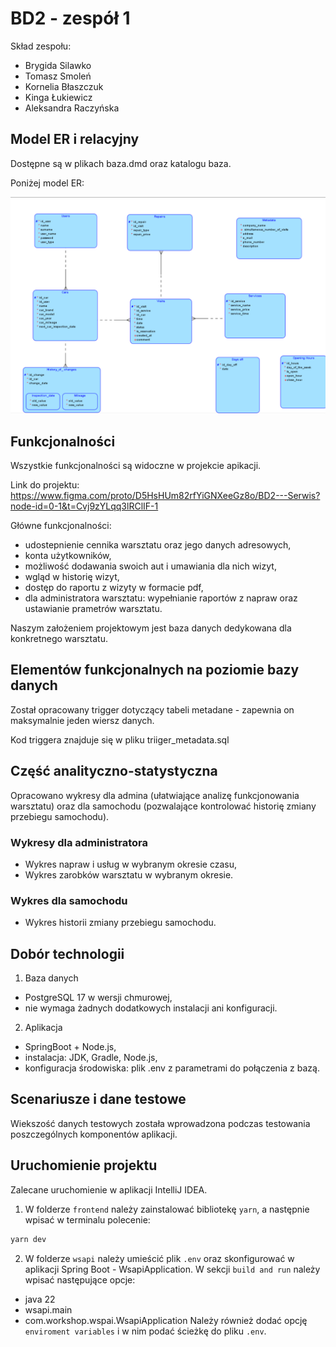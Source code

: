 # BD2 - zespół 1

Skład zespołu:
- Brygida Silawko
- Tomasz Smoleń
- Kornelia Błaszczuk
- Kinga Łukiewicz
- Aleksandra Raczyńska

## Model ER i relacyjny

Dostępne są w plikach baza.dmd oraz katalogu baza.

Poniżej model ER:

![model_ER](image.png)

## Funkcjonalności

Wszystkie funkcjonalności są widoczne w projekcie apikacji.

Link do projektu: https://www.figma.com/proto/D5HsHUm82rfYiGNXeeGz8o/BD2---Serwis?node-id=0-1&t=Cvj9zYLqq3lRClIF-1

Główne funkcjonalności:
- udostepnienie cennika warsztatu oraz jego danych adresowych,
- konta użytkowników,
- możliwość dodawania swoich aut i umawiania dla nich wizyt,
- wgląd w historię wizyt,
- dostęp do raportu z wizyty w formacie pdf,
- dla administratora warsztatu: wypełnianie raportów z napraw oraz ustawianie prametrów warsztatu.

Naszym założeniem projektowym jest baza danych dedykowana dla konkretnego warsztatu.

## Elementów funkcjonalnych na poziomie bazy danych

Został opracowany trigger dotyczący tabeli metadane - zapewnia on maksymalnie jeden wiersz danych.

Kod triggera znajduje się w pliku triiger_metadata.sql

## Część analityczno-statystyczna
Opracowano wykresy dla admina (ułatwiające analizę funkcjonowania warsztatu) oraz dla samochodu (pozwalające kontrolować historię zmiany przebiegu samochodu). 

### Wykresy dla administratora
- Wykres napraw i usług w wybranym okresie czasu,
- Wykres zarobków warsztatu w wybranym okresie.

### Wykres dla samochodu
- Wykres historii zmiany przebiegu samochodu.

## Dobór technologii

1. Baza danych
 - PostgreSQL 17 w wersji chmurowej,
 - nie wymaga żadnych dodatkowych instalacji ani konfiguracji.

2. Aplikacja
 - SpringBoot + Node.js,
 - instalacja: JDK, Gradle, Node.js,
 - konfiguracja środowiska: plik .env z parametrami do połączenia z bazą.

 ## Scenariusze i dane testowe

Wiekszość danych testowych została wprowadzona podczas testowania poszczególnych komponentów aplikacji.

## Uruchomienie projektu
Zalecane uruchomienie w aplikacji IntelliJ IDEA.

1. W folderze `frontend` należy zainstalować bibliotekę `yarn`, a następnie wpisać w terminalu polecenie:
```bash
yarn dev
```
2. W folderze `wsapi` należy umieścić plik `.env` oraz skonfigurować w aplikacji Spring Boot - WsapiApplication.
W sekcji `build and run` należy wpisać następujące opcje:
- java 22
- wsapi.main 
- com.workshop.wspai.WsapiApplication
Należy również dodać opcję `enviroment variables` i w nim podać ścieżkę do pliku `.env`.
